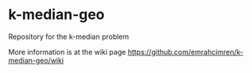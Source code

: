 # k-median-geo

Repository for the k-median problem

More information is at the wiki page
https://github.com/emrahcimren/k-median-geo/wiki

